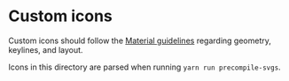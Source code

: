 # Custom icons

Custom icons should follow the [Material guidelines](https://material.io/design/iconography/system-icons.html) regarding geometry, keylines, and layout.

Icons in this directory are parsed when running `yarn run precompile-svgs`.
